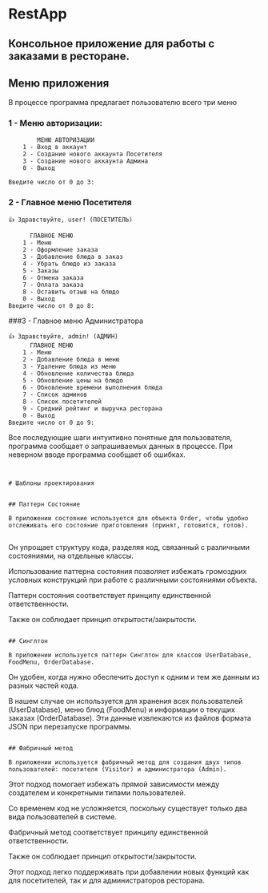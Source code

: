 # RestApp
## Консольное приложение для работы с заказами в ресторане.


## Меню приложения
В процессе программа предлагает пользователю всего три меню

### 1 - Меню авторизации:

```
        МЕНЮ АВТОРИЗАЦИИ
    1 - Вход в аккаунт
    2 - Создание нового аккаунта Посетителя
    3 - Создание нового аккаунта Админа
    0 - Выход

Введите число от 0 до 3: 
```

### 2 - Главное меню Посетителя

```
👍 Здравствуйте, user! (ПОСЕТИТЕЛЬ)

      ГЛАВНОЕ МЕНЮ      
    1 - Меню
    2 - Оформление заказа
    3 - Добавление блюда в заказ
    4 - Убрать блюдо из заказа
    5 - Заказы
    6 - Отмена заказа
    7 - Оплата заказа
    8 - Оставить отзыв на блюдо
    0 - Выход
Введите число от 0 до 8: 
```
 
###3 - Главное меню Администратора


```
👍 Здравствуйте, admin! (АДМИН)
      ГЛАВНОЕ МЕНЮ      
    1 - Меню
    2 - Добавление блюда в меню
    3 - Удаление блюда из меню
    4 - Обновление количества блюда
    5 - Обновление цены на блюдо
    6 - Обновление времени выполнения блюда
    7 - Список админов
    8 - Список посетителей
    9 - Средний рейтинг и выручка ресторана
    0 - Выход
Введите число от 0 до 9: 
```

Все последующие шаги интуитивно понятные для пользователя, программа сообщает о запрашиваемых данных в процессе.
При неверном вводе программа сообщает об ошибках.

```


# Шаблоны проектирования


## Паттерн Cостояние

В приложении состояние используется для объекта Order, чтобы удобно отслеживать его состояние приготовления (принят, готовится, готов).


```
Он упрощает структуру кода, разделяя код, связанный с различными состояниями, на отдельные классы.

Использование паттерна состояния позволяет избежать громоздких условных конструкций при работе с различными состояниями объекта.

Паттерн состояния соответствует принципу единственной ответственности.

Также он соблюдает принцип открытости/закрытости.
```

## Синглтон

В приложении используется паттерн Синглтон для классов UserDatabase, FoodMenu, OrderDatabase.

```
Он удобен, когда нужно обеспечить доступ к одним и тем же данным из разных частей кода.

В нашем случае он используется для хранения всех пользователей (UserDatabase), меню блюд (FoodMenu) и информации о текущих заказах (OrderDatabase). Эти данные извлекаются из файлов формата JSON при перезапуске программы.
```

## Фабричный метод

В приложении используется фабричный метод для создания двух типов пользователей: посетителя (Visitor) и администратора (Admin).

```
Этот подход помогает избежать прямой зависимости между создателем и конкретными типами пользователей.

Со временем код не усложняется, поскольку существует только два вида пользователей в системе.

Фабричный метод соответствует принципу единственной ответственности.

Также он соблюдает принцип открытости/закрытости.

Этот подход легко поддерживать при добавлении новых функций как для посетителей, так и для администраторов ресторана.
```


